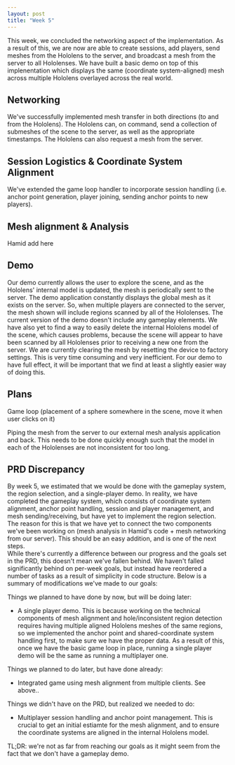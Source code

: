 ```yaml
---
layout: post
title: "Week 5"
---
```


This week, we concluded the networking aspect of the implementation. As a result of this, we are now are able to create sessions, add players, send meshes from the Hololens to the server, and broadcast a mesh from the server to all Hololenses. We have built a basic demo on top of this implenentation which displays the same (coordinate system-aligned) mesh across multiple Hololens overlayed across the real world.  

## Networking
We've successfully implemented mesh transfer in both directions (to and from the Hololens). The Hololens can, on command, send a collection of submeshes of the scene to the server, as well as the appropriate timestamps. The Hololens can also request a mesh from the server.   

## Session Logistics & Coordinate System Alignment
We've extended the game loop handler to incorporate session handling (i.e. anchor point generation, player joining, sending anchor points to new players). 

## Mesh alignment & Analysis
Hamid add here

## Demo
Our demo currently allows the user to explore the scene, and as the Hololens' internal model is updated, the mesh is periodically sent to the server. The demo application constantly displays the global mesh as it exists on the server. So, when multiple players are connected to the server, the mesh shown will include regions scanned by all of the Hololenses.
The current version of the demo doesn't include any gameplay elements. We have also yet to find a way to easily delete the internal Hololens model of the scene, which causes problems, because the scene will appear to have been scanned by all Hololenses prior to receiving a new one from the server. We are currently clearing the mesh by resetting the device to factory settings. This is very time consuming and very inefficient. For our demo to have full effect, it will be important that we find at least a slightly easier way of doing this.

## Plans
Game loop (placement of a sphere somewhere in the scene, move it when user clicks on it)
  
  Piping the mesh from the server to our external mesh analysis application and back. This needs to be done quickly enough such that the model in each of the Hololenses are not inconsistent for too long.

## PRD Discrepancy
  By week 5, we estimated that we would be done with the gameplay system, the region selection, and a single-player demo. In reality, we have completed the gameplay system, which consists of coordinate system alignment, anchor point handling, session and player management, and mesh sending/receiving, but have yet to implement the region selection. The reason for this is that we have yet to connect the two components we've been working on (mesh analysis in Hamid's code + mesh networking from our server). This should be an easy addition, and is one of the next steps.  
While there's currently a difference between our progress and the goals set in the PRD, this doesn't mean we've fallen behind. We haven't falled significantly behind on per-week goals, but instead have reordered a number of tasks as a result of simplicity in code structure. Below is a summary of modifications we've made to our goals:

Things we planned to have done by now, but will be doing later:

- A single player demo. This is because working on the technical components of mesh alignment and hole/inconsistent region detection requires having multiple aligned Hololens meshes of the same regions, so we implemented the anchor point and shared-coordinate system handling first, to make sure we have the proper data. As a result of this, once we have the basic game loop in place, running a single player demo will be the same as running a multiplayer one. 

Things we planned to do later, but have done already:

- Integrated game using mesh alignment from multiple clients. See above..

Things we didn't have on the PRD, but realized we needed to do:

- Multiplayer session handling and anchor point management. This is crucial to get an initial estiamte for the mesh alignment, and to ensure the coordinate systems are aligned in the internal Hololens model. 

TL;DR: we're not as far from reaching our goals as it might seem from the fact that we don't have a gameplay demo. 
